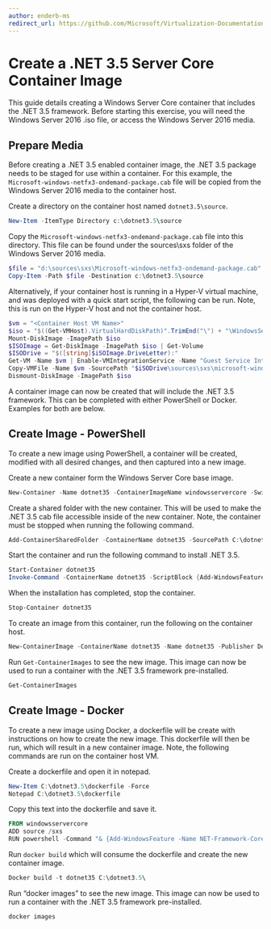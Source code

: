 ```yaml
---
author: enderb-ms
redirect_url: https://github.com/Microsoft/Virtualization-Documentation/tree/master/windows-container-samples
---
```



# Create a .NET 3.5 Server Core Container Image

This guide details creating a Windows Server Core container that includes the .NET 3.5 framework. Before starting this exercise, you will need the Windows Server 2016 .iso file, or access the Windows Server 2016 media.

## Prepare Media

Before creating a .NET 3.5 enabled container image, the .NET 3.5 package needs to be staged for use within a container. For this example, the `Microsoft-windows-netfx3-ondemand-package.cab` file will be copied from the Windows Server 2016 media to the container host.

Create a directory on the container host named `dotnet3.5\source`.

```powershell
New-Item -ItemType Directory c:\dotnet3.5\source
```

Copy the `Microsoft-windows-netfx3-ondemand-package.cab` file into this directory. This file can be found under the sources\sxs folder of the Windows Server 2016 media.

```powershell
$file = "d:\sources\sxs\Microsoft-windows-netfx3-ondemand-package.cab"
Copy-Item -Path $file -Destination c:\dotnet3.5\source
```	
	
Alternatively, if your container host is running in a Hyper-V virtual machine, and was deployed with a quick start script, the following can be run. Note, this is run on the Hyper-V host and not the container host. 

```powershell
$vm = "<Container Host VM Name>"
$iso = "$((Get-VMHost).VirtualHardDiskPath)".TrimEnd("\") + "\WindowsServerTP4.iso"
Mount-DiskImage -ImagePath $iso
$ISOImage = Get-DiskImage -ImagePath $iso | Get-Volume
$ISODrive = "$([string]$iSOImage.DriveLetter):"
Get-VM -Name $vm | Enable-VMIntegrationService -Name "Guest Service Interface"
Copy-VMFile -Name $vm -SourcePath "$iSODrive\sources\sxs\microsoft-windows-netfx3-ondemand-package.cab" -DestinationPath "c:\dotnet3.5\source\microsoft-windows-netfx3-ondemand-package.cab" -FileSource Host -CreateFullPath
Dismount-DiskImage -ImagePath $iso
```

A container image can now be created that will include the .NET 3.5 framework. This can be completed with either PowerShell or Docker. Examples for both are below.

## Create Image - PowerShell

To create a new image using PowerShell, a container will be created, modified with all desired changes, and then captured into a new image.

Create a new container form the Windows Server Core base image.

```powershell
New-Container -Name dotnet35 -ContainerImageName windowsservercore -SwitchName “Virtual Switch”
```

Create a shared folder with the new container. This will be used to make the .NET 3.5 cab file accessible inside of the new container.  Note, the container must be stopped when running the following command.

```powershell
Add-ContainerSharedFolder -ContainerName dotnet35 -SourcePath C:\dotnet3.5\source -DestinationPath c:\sxs
```

Start the container and run the following command to install .NET 3.5.

```powershell
Start-Container dotnet35
Invoke-Command -ContainerName dotnet35 -ScriptBlock {Add-WindowsFeature -Name NET-Framework-Core -Source c:\sxs} -RunAsAdministrator
```

When the installation has completed, stop the container.

```powershell
Stop-Container dotnet35
```

To create an image from this container, run the following on the container host.

```powershell
New-ContainerImage -ContainerName dotnet35 -Name dotnet35 -Publisher Demo -Version 1.0
```

Run `Get-ContainerImages` to see the new image. This image can now be used to run a container with the .NET 3.5 framework pre-installed.

```powershell
Get-ContainerImages
```

## Create Image - Docker
 
To create a new image using Docker, a dockerfile will be create with instructions on how to create the new image. This dockerfile will then be run, which will result in a new container image. Note, the following commands are run on the container host VM.

Create a dockerfile and open it in notepad.

```powershell
New-Item C:\dotnet3.5\dockerfile -Force
Notepad C:\dotnet3.5\dockerfile
```

Copy this text into the dockerfile and save it.

```powershell
FROM windowsservercore
ADD source /sxs
RUN powershell -Command "& {Add-WindowsFeature -Name NET-Framework-Core -Source c:\sxs}"
```

Run `docker build` which will consume the dockerfile and create the new container image.

```powershell
Docker build -t dotnet35 C:\dotnet3.5\
```

Run “docker images” to see the new image. This image can now be used to run a container with the .NET 3.5 framework pre-installed.

```powershell
docker images
```
